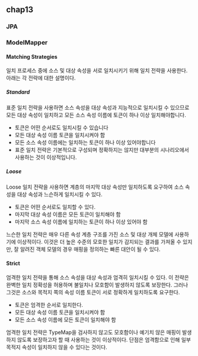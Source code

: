 ## chap13

### JPA

### ModelMapper

#### Matching Strategies
일치 프로세스 중에 소스 및 대상 속성을 서로 일치시키기 위해 일치 전략을 사용한다. 아래는 각 전략에 대한 설명이다.

##### Standard
표준 일치 전략을 사용하면 소스 속성을 대상 속성과 지능적으로 일치시킬 수 있으므로 모든 대상 속성이 일치하고 모든 소스 속성 이름에 토큰이 하나 이상 일치해야합니다. 

* 토큰은 어떤 순서로도 일치시킬 수 있습니다
* 모든 대상 속성 이름 토큰을 일치시켜야 함
* 모든 소스 속성 이름에는 일치하는 토큰이 하나 이상 있어야합니다
* 표준 일치 전략은 기본적으로 구성되며 정확하지는 않지만 대부분의 시나리오에서 사용하는 것이 이상적입니다.

##### Loose
Loose 일치 전략을 사용하면 계층의 마지막 대상 속성만 일치하도록 요구하여 소스 속성을 대상 속성과 느슨하게 일치시킬 수 있다.

* 토큰은 어떤 순서로도 일치할 수 있다.
* 마지막 대상 속성 이름은 모든 토큰이 일치해야 함
* 마지막 소스 속성 이름에 일치하는 토큰이 하나 이상 있어야 함

느슨한 일치 전략은 매우 다른 속성 계층 구조를 가진 소스 및 대상 개체 모델에 사용하기에 이상적이다. 이것은 더 높은 수준의 모호한 일치가 감지되는 결과를 가져올 수 있지만, 잘 알려진 객체 모델의 경우 매핑을 정의하는 빠른 대안이 될 수 있다.

#### Strict
엄격한 일치 전략을 통해 소스 속성을 대상 속성과 엄격히 일치시킬 수 있다. 이 전략은 완벽한 일치 정확성을 허용하며 불일치나 모호함이 발생하지 않도록 보장한다. 그러나 그것은 소스와 목적지 쪽의 속성 이름 토큰이 서로 정확하게 일치하도록 요구한다.

* 토큰은 엄격한 순서로 일치한다.
* 모든 대상 속성 이름 토큰을 일치시켜야 함
* 모든 소스 속성 이름에 모든 토큰이 일치해야 함

엄격한 일치 전략은 TypeMap을 검사하지 않고도 모호함이나 예기치 않은 매핑이 발생하지 않도록 보장하고자 할 때 사용하는 것이 이상적이다. 단점은 엄격함으로 인해 일부 목적지 속성이 일치하지 않을 수 있다는 것이다.